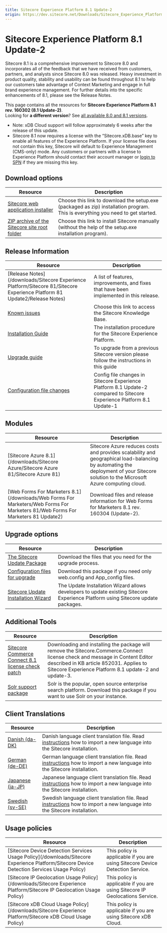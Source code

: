 ```yaml
---
title: Sitecore Experience Platform 8.1 Update-2
origin: https://dev.sitecore.net/Downloads/Sitecore_Experience_Platform/Sitecore_81/Sitecore_Experience_Platform_81_Update2.aspx
---
```



Sitecore Experience Platform 8.1 Update-2
=========================================

Sitecore 8.1 is a comprehensive improvement to Sitecore 8.0 and incorporates all of the feedback that we have received from customers, partners, and analysts since Sitecore 8.0 was released. Heavy investment in product quality, stability and usability can be found throughout 8.1 to help our customers take advantage of Context Marketing and engage in full brand experience management. For further details into the specific enhancements of 8.1, please see the Release Notes.

This page contains all the resources for **Sitecore Experience Platform 8.1 rev. 160302 (8.1 Update-2)**.  
Looking for **a different version**? See [all available 8.0 and 8.1 versions](/downloads/Sitecore_Experience_Platform).

*   Note: xDB Cloud support will follow approximately 6 weeks after the release of this update.
*   Sitecore 8.1 now requires a license with the “Sitecore.xDB.base” key to enable all features of the Experience Platform. If your license file does not contain this key, Sitecore will default to Experience Management (CMS-only) mode. Any customers or partners with a license to Experience Platform should contact their account manager or [login to SPN](http://spn.sitecore.net/default) if they are missing this key.

Download options
----------------

| Resource | Description |
| --- | --- |
| [Sitecore web application installer](https://sitecoredev.azureedge.net/~/media/6D38619BC01C4C2D88DE263B2A1FF3A7.ashx?date=20160304T082116) | Choose this link to download the setup.exe (packaged as zip) installation program. This is everything you need to get started. |
| [ZIP archive of the Sitecore site root folder](https://sitecoredev.azureedge.net/~/media/4AD00668158F4960B7C76B0C7A1B6EED.ashx?date=20160304T082640) | Choose this link to install Sitecore manually (without the help of the setup.exe installation program). |

Release Information
-------------------

| Resource | Description |
| --- | --- |
| [Release Notes](/downloads/Sitecore Experience Platform/Sitecore 81/Sitecore Experience Platform 81 Update2/Release Notes) | A list of features, improvements, and fixes that have been implemented in this release. |
| [Known issues](https://kb.sitecore.net/articles/750348) | Choose this link to access the Sitecore Knowledge Base. |
| [Installation Guide](https://sitecoredev.azureedge.net/~/media/3FB08A677CB64BF186731109C13555B2.ashx?date=20180206T091954) | The installation procedure for the Sitecore Experience Platform. |
| [Upgrade guide](https://sitecoredev.azureedge.net/~/media/7F40ED758B144458910E8306F14D69AA.ashx?date=20160304T150734) | To upgrade from a previous Sitecore version please follow the instructions in this guide |
| [Configuration file changes](https://sitecoredev.azureedge.net/~/media/D031E745E30248A697B879F715826473.ashx?date=20160304T151031) | Config file changes in Sitecore Experience Platform 8.1 Update-2 compared to Sitecore Experience Platform 8.1 Update-1 |

Modules
-------

| Resource | Description |
| --- | --- |
| [Sitecore Azure 8.1](/downloads/Sitecore Azure/Sitecore Azure 81/Sitecore Azure 81) | Sitecore Azure reduces costs and provides scalability and geographical load-balancing by automating the deployment of your Sitecore solution to the Microsoft Azure computing cloud. |
| [Web Forms For Marketers 8.1](/downloads/Web Forms For Marketers/Web Forms For Marketers 81/Web Forms For Marketers 81 Update2) | Download files and release information for Web Forms for Marketers 8.1 rev. 160304 (Update-2). |

Upgrade options
---------------

| Resource | Description |
| --- | --- |
| [The Sitecore Update Package](https://sitecoredev.azureedge.net/~/media/70286018A94A44BA8A1C524410F3FB69.ashx?date=20160304T083527) | Download the files that you need for the upgrade process. |
| [Configuration files for upgrade](https://sitecoredev.azureedge.net/~/media/B84B8BD8D901483C80AD217C7E9DC44F.ashx?date=20160304T085200) | Download this package if you need only web.config and App\_config files. |
| [Sitecore Update Installation Wizard](https://sitecoredev.azureedge.net/~/media/8ECE45DDF2A74DF2A457424EF7A7F996.ashx?date=20160310T144755) | The Update Installation Wizard allows developers to update existing Sitecore Experience Platform using Sitecore update packages. |

Additional Tools
----------------

| Resource | Description |
| --- | --- |
| [Sitecore Commerce Connect 8.1 license check patch](https://sitecoredev.azureedge.net#) | Downloading and installing the package will remove the Sitecore.Commerce.Connect license check and message in Content Editor described in KB article 852031. Applies to Sitecore Experience Platform 8.1 update-2 and update-3. |
| [Solr support package](https://sitecoredev.azureedge.net/~/media/BC3C996A18054655A04FEEDA72117674.ashx?date=20160304T080939) | Solr is the popular, open source enterprise search platform. Download this package if you want to use Solr on your instance. |

Client Translations
-------------------

| Resource | Description |
| --- | --- |
| [Danish (da-DK)](https://sitecoredev.azureedge.net/~/media/54F45EDEFA5648628B8DF7E825DFCCA3.ashx?date=20160304T151307) | Danish language client translation file. Read [instructions](~/link?_id=D72CBF8CE581436CBBCAEE896C8646F7&_z=z) how to import a new language into the Sitecore installation. |
| [German (de-DE)](https://sitecoredev.azureedge.net/~/media/CA545FDB21534717934CC4C1051BD720.ashx?date=20160304T151653) | German language client translation file. Read [instructions](~/link?_id=D72CBF8CE581436CBBCAEE896C8646F7&_z=z) how to import a new language into the Sitecore installation. |
| [Japanese (ja-JP)](https://sitecoredev.azureedge.net/~/media/B8689D68D557477FA9C72AE61DEA24E3.ashx?date=20160304T151957) | Japanese language client translation file. Read [instructions](~/link?_id=D72CBF8CE581436CBBCAEE896C8646F7&_z=z) how to import a new language into the Sitecore installation. |
| [Swedish (sv-SE)](https://sitecoredev.azureedge.net/~/media/DB0152A2BA7442439DEDEAD889BFFBF1.ashx?date=20160912T103834) | Swedish language client translation file. Read [instructions](~/link?_id=D72CBF8CE581436CBBCAEE896C8646F7&_z=z) how to import a new language into the Sitecore installation. |

Usage policies
--------------

| Resource | Description |
| --- | --- |
| [Sitecore Device Detection Services Usage Policy](/downloads/Sitecore Experience Platform/Sitecore Device Detection Services Usage Policy) | This policy is applicable if you are using Sitecore Device Detection Service. |
| [Sitecore IP Geolocation Usage Policy](/downloads/Sitecore Experience Platform/Sitecore IP Geolocation Usage Policy) | This policy is applicable if you are using Sitecore IP Geolocations Service. |
| [Sitecore xDB Cloud Usage Policy](/downloads/Sitecore Experience Platform/Sitecore xDB Cloud Usage Policy) | This policy is applicable if you are using Sitecore xDB Cloud. |